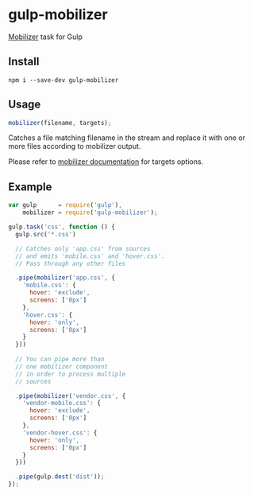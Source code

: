 gulp-mobilizer
==============

[Mobilizer](https://github.com/mcasimir/mobilizer) task for Gulp

## Install

```
npm i --save-dev gulp-mobilizer
```

## Usage

``` js
mobilizer(filename, targets);
```

Catches a file matching filename in the stream and replace it with one or more files according to mobilizer output.

Please refer to [mobilizer documentation](https://github.com/mcasimir/mobilizer) for targets options.

## Example

``` js
var gulp      = require('gulp'),
    mobilizer = require('gulp-mobilizer');

gulp.task('css', function () {
  gulp.src('*.css')

  // Catches only 'app.css' from sources 
  // and emits 'mobile.css' and 'hover.css'.
  // Pass through any other files

  .pipe(mobilizer('app.css', {
    'mobile.css': {
      hover: 'exclude',
      screens: ['0px']      
    },
    'hover.css': {
      hover: 'only',
      screens: ['0px']
    }
  }))
  
  // You can pipe more than 
  // one mobilizer component
  // in order to process multiple 
  // sources

  .pipe(mobilizer('vendor.css', {
    'vendor-mobile.css': {
      hover: 'exclude',
      screens: ['0px']
    },
    'vendor-hover.css': {
      hover: 'only',
      screens: ['0px']
    }
  }))

  .pipe(gulp.dest('dist'));
});
```
